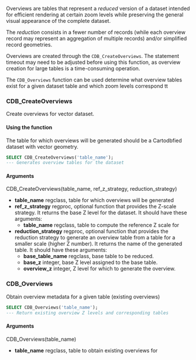 Overviews are tables that represent a *reduced* version of a dataset intended
for efficient rendering at certain zoom levels while preserving the
general visual appearance of the complete dataset.

The *reduction* consists in a fewer number of records
(while each overview record may represent an aggregation of multiple records)
and/or simplified record geometries.

Overviews are created through the `CDB_CreateOverviews`.
The statement timeout may need to be adjusted before using this function,
as overview creation for large tables is a time-consuming operation.

The `CDB_Overviews` function can be used determine what overview tables
exist for a given dataset table and which zoom levels correspond tt


### CDB_CreateOverviews

Create overviews for vector dataset.

#### Using the function

The table for which overviews will be generated should be
a Cartodbfied dataset with vector geometry.

```sql
SELECT CDB_CreateOverviews('table_name');
--- Generates overview tables for the dataset
```

#### Arguments

CDB_CreateOverviews(table_name, ref_z_strategy, reduction_strategy)

* **table_name** regclass, table for which overviews will be generated
* **ref_z_strategy** regproc, optional function that provides
  the Z-scale strategy.
  It returns the base Z level for the dataset.
  It should have these arguments:
  - **table_name** regclass, table to compute the reference Z scale for
* **reduction_strategy** regproc, optional function that provides
  the reduction strategy to generate an overview table from a table
  for a smaller scale (higher Z number).
  It returns the name of the generated table.
  It should have these arguments:
  - **base_table_name** regclass, base table to be reduced.
  - **base_z** integer, base Z level assigned to the base table.
  - **overview_z** integer, Z level for which to generate the overview.

### CDB_Overviews

Obtain overview metadata for a given table (existing overviews)

```sql
SELECT CDB_Overviews('table_name');
--- Return existing overview Z levels and corresponding tables
```

#### Arguments

CDB_Overviews(table_name)

* **table_name** regclass, table to obtain existing overviews for
